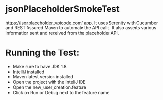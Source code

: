 # jsonPlaceholderSmokeTest
https://jsonplaceholder.typicode.com/ app. It uses Serenity with Cucumber and REST Assured Maven to automate the API calls. It also asserts various information sent and received from the placeholder API.
# Running the Test:
- Make sure to have JDK 1.8
- IntelliJ installed
- Maven latest version installed
- Open the project with the InteliJ IDE
- Open the new_user_creation.feature
- Click on Run or Debug next to the feature name
